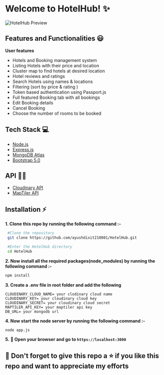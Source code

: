 # Welcome to HotelHub! ✨

![HotelHub Preview](/public/images/HotelHubGIF.gif)

## Features and Functionalities 😃

**User features**

- Hotels and Booking management system
- Listing Hotels with their price and location
- Cluster map to find hotels at desired location
- Hotel reviews and ratings
- Search Hotels using names & locations
- Filtering (sort by price & rating )
- Token based authentication using Passport.js
- Full featured Booking tab with all bookings
- Edit Booking details
- Cancel Booking
- Choose the number of rooms to be booked

## Tech Stack 💻

- [Node.js](https://nodejs.org/en/)
- [Express.js](https://expressjs.com/)
- [MongoDB Atlas](https://www.mongodb.com/cloud/atlas)
- [Bootstrap 5.0](https://getbootstrap.com/)

## API :man_technologist:

- [Cloudinary API](https://cloudinary.com/)
- [MapTiler API](https://www.maptiler.com/)

## Installation :zap:

**1. Clone this repo by running the following command :-**

```bash
 #Clone the repository
 git clone https://github.com/ayushdixit210801/HotelHub.git

 #Enter the HotelHub directory
 cd HotelHub
```

**2. Now install all the required packages(node_modules) by running the following command :-**

```bash
npm install
```

**3. Create a .env file in root folder and add the following**

```
CLOUDINARY_CLOUD_NAME= your clodinary cloud name
CLOUDINARY_KEY= your cloudinary cloud key
CLOUDINARY_SECRET= your cloudinary cloud secret
MAPTILER_API_KEY= your maptiler api key
DB_URL= your mongodb url
```

**4. Now start the node server by running the following command :-**

```bash
node app.js
```

**5.** **🎉 Open your browser and go to `https://localhost:3000`**

## 🤩 Don't forget to give this repo a ⭐ if you like this repo and want to appreciate my efforts
